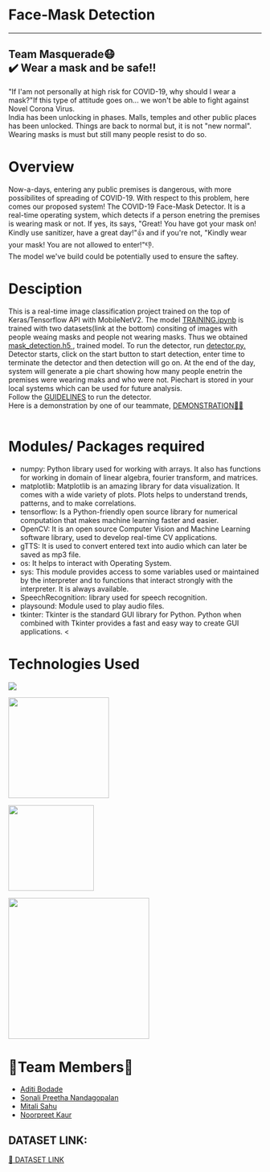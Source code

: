 # Face-Mask Detection
---
**Team Masquerade**:mask: <br/>:heavy_check_mark: Wear a mask and be safe!! 
---
"If I'am not personally at high risk for COVID-19, why should I wear a mask?"If this type of attitude goes on... we won't be able to fight against Novel Corona Virus.<br/>
India has been unlocking in phases. Malls, temples and other public places has been unlocked. Things are back to normal but, it is not "new normal". Wearing masks is must but still many people resist to do so.

# Overview

Now-a-days, entering any public premises is dangerous, with more possibilites of spreading of COVID-19. With respect to this problem, here comes our proposed system! The COVID-19 Face-Mask Detector. It is a real-time operating system, which detects if a person enetring the premises is wearing mask or not. If yes, its says, "Great! You have got your mask on! Kindly use sanitizer, have a great day!":thumbsup: and if you're not, "Kindly wear your mask! You are not allowed to enter!":thumbsdown:. <br/>The model we've build could be potentially used to ensure the saftey.

# Desciption
This is a real-time image classification project trained on the top of Keras/Tensorflow API with MobileNetV2. The model <a href="https://github.com/SheCodes-IEEE-CIS-GHRCE/Face-Mask-Detection/blob/main/TRAINING.ipynb"> TRAINING.ipynb</a> is trained with two datasets(link at the bottom) consiting of images with people weaing masks and people not wearing masks. Thus we obtained <a href="https://github.com/SheCodes-IEEE-CIS-GHRCE/Face-Mask-Detection/blob/main/mask_detection.h5"> mask_detection.h5 </a>, trained model. To run the detector, run <a href="https://github.com/SheCodes-IEEE-CIS-GHRCE/Face-Mask-Detection/blob/main/detector.py"> detector.py. </a> Detector starts, click on the start button to start detection, enter time to terminate the detector and then detection will go on. At the end of the day, system will generate a pie chart showing how many people enetrin the premises were wearing maks and who were not. Piechart is stored in your local systems which can be used for future analysis.</br> Follow the <a href="https://drive.google.com/drive/folders/1xYgh4S8fPZMW2Q-umZ_6_MjenBrSWEKO?usp=sharing">GUIDELINES</a> to run the detector.</br>Here is a demonstration by one of our teammate,
<a href="https://drive.google.com/file/d/1Iro2nYpVpV3_M1ukq9m6mI9yr-4h4uay/view?usp=drivesdk"> DEMONSTRATION:woman_technologist: </a>
<br></br>

# Modules/ Packages required
* numpy: Python library used for working with arrays. It also has functions for working in domain of linear algebra, fourier transform, and matrices.
* matplotlib: Matplotlib is an amazing library for data visualization. It comes with a wide variety of plots. Plots helps to understand trends, patterns, and to make correlations.
* tensorflow: Is a Python-friendly open source library for numerical computation that makes machine learning faster and easier.
* OpenCV: It is an open source Computer Vision and Machine Learning software library, used to develop real-time CV applications.
* gTTS: It is used to convert entered text into audio which can later be saved as mp3 file.
* os: It helps to interact with Operating System.
* sys: This module provides access to some variables used or maintained by the interpreter and to functions that interact strongly with the interpreter. It is always available.
* SpeechRecognition: library used for speech recognition.
* playsound: Module used to play audio files.
* tkinter: Tkinter is the standard GUI library for Python. Python when combined with Tkinter provides a fast and easy way to create GUI applications. 
<
# Technologies Used
![](https://forthebadge.com/images/badges/made-with-python.svg)

[<img target="_blank" src="https://keras.io/img/logo.png" width=200>](https://keras.io/) 

[<img target="_blank" src="https://scikit-learn.org/stable/_static/scikit-learn-logo-small.png" width=170>](https://scikit-learn.org/stable/_static/scikit-learn-logo-small.png)

[<img target="_blank" src="https://www.gstatic.com/devrel-devsite/prod/vbf66214f2f7feed2e5d8db155bab9ace53c57c494418a1473b23972413e0f3ac/tensorflow/images/lockup.svg" width=280>](https://www.gstatic.com/devrel-devsite/prod/vbf66214f2f7feed2e5d8db155bab9ace53c57c494418a1473b23972413e0f3ac/tensorflow/images/lockup.svg)




# :two_women_holding_hands:Team Members:two_women_holding_hands:
* <a href="https://github.com/aditibodade">Aditi Bodade</a>
* <a href="https://github.com/Sonali2824">Sonali Preetha Nandagopalan</a>
* <a href="https://github.com/Mitaliii">Mitali Sahu</a>
* <a href="https://github.com/NoorpreetKaur">Noorpreet Kaur</a>


## DATASET LINK:
<a href="https://drive.google.com/drive/folders/1XDte2DL2Mf_hw4NsmGst7QtYoU7sMBVG"> 📂 DATASET LINK </a>
<br></br>
